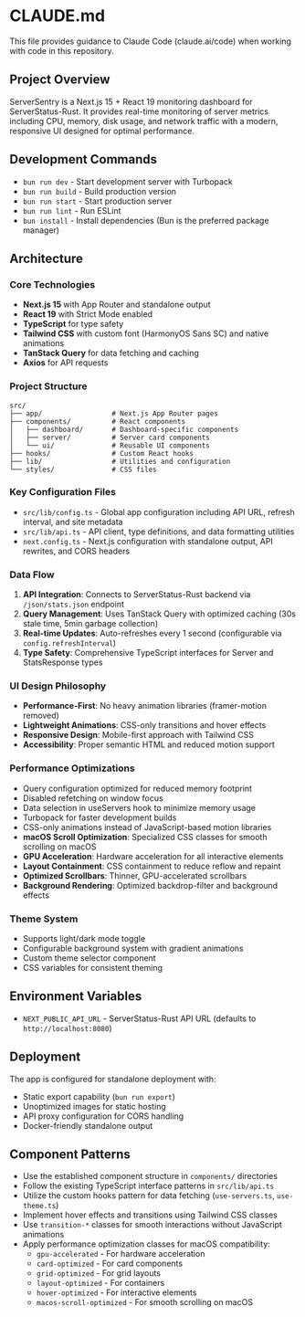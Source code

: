 # CLAUDE.md

This file provides guidance to Claude Code (claude.ai/code) when working with code in this repository.

## Project Overview

ServerSentry is a Next.js 15 + React 19 monitoring dashboard for ServerStatus-Rust. It provides real-time monitoring of server metrics including CPU, memory, disk usage, and network traffic with a modern, responsive UI designed for optimal performance.

## Development Commands

- `bun run dev` - Start development server with Turbopack
- `bun run build` - Build production version
- `bun run start` - Start production server
- `bun run lint` - Run ESLint
- `bun install` - Install dependencies (Bun is the preferred package manager)

## Architecture

### Core Technologies
- **Next.js 15** with App Router and standalone output
- **React 19** with Strict Mode enabled
- **TypeScript** for type safety
- **Tailwind CSS** with custom font (HarmonyOS Sans SC) and native animations
- **TanStack Query** for data fetching and caching
- **Axios** for API requests

### Project Structure

```
src/
├── app/                 # Next.js App Router pages
├── components/          # React components
│   ├── dashboard/       # Dashboard-specific components
│   ├── server/          # Server card components
│   └── ui/              # Reusable UI components
├── hooks/               # Custom React hooks
├── lib/                 # Utilities and configuration
└── styles/              # CSS files
```

### Key Configuration Files

- `src/lib/config.ts` - Global app configuration including API URL, refresh interval, and site metadata
- `src/lib/api.ts` - API client, type definitions, and data formatting utilities
- `next.config.ts` - Next.js configuration with standalone output, API rewrites, and CORS headers

### Data Flow

1. **API Integration**: Connects to ServerStatus-Rust backend via `/json/stats.json` endpoint
2. **Query Management**: Uses TanStack Query with optimized caching (30s stale time, 5min garbage collection)
3. **Real-time Updates**: Auto-refreshes every 1 second (configurable via `config.refreshInterval`)
4. **Type Safety**: Comprehensive TypeScript interfaces for Server and StatsResponse types

### UI Design Philosophy

- **Performance-First**: No heavy animation libraries (framer-motion removed)
- **Lightweight Animations**: CSS-only transitions and hover effects
- **Responsive Design**: Mobile-first approach with Tailwind CSS
- **Accessibility**: Proper semantic HTML and reduced motion support

### Performance Optimizations

- Query configuration optimized for reduced memory footprint
- Disabled refetching on window focus
- Data selection in useServers hook to minimize memory usage
- Turbopack for faster development builds
- CSS-only animations instead of JavaScript-based motion libraries
- **macOS Scroll Optimization**: Specialized CSS classes for smooth scrolling on macOS
- **GPU Acceleration**: Hardware acceleration for all interactive elements
- **Layout Containment**: CSS containment to reduce reflow and repaint
- **Optimized Scrollbars**: Thinner, GPU-accelerated scrollbars
- **Background Rendering**: Optimized backdrop-filter and background effects

### Theme System

- Supports light/dark mode toggle
- Configurable background system with gradient animations
- Custom theme selector component
- CSS variables for consistent theming

## Environment Variables

- `NEXT_PUBLIC_API_URL` - ServerStatus-Rust API URL (defaults to `http://localhost:8080`)

## Deployment

The app is configured for standalone deployment with:
- Static export capability (`bun run export`)
- Unoptimized images for static hosting
- API proxy configuration for CORS handling
- Docker-friendly standalone output

## Component Patterns

- Use the established component structure in `components/` directories
- Follow the existing TypeScript interface patterns in `src/lib/api.ts`
- Utilize the custom hooks pattern for data fetching (`use-servers.ts`, `use-theme.ts`)
- Implement hover effects and transitions using Tailwind CSS classes
- Use `transition-*` classes for smooth interactions without JavaScript animations
- Apply performance optimization classes for macOS compatibility:
  - `gpu-accelerated` - For hardware acceleration
  - `card-optimized` - For card components
  - `grid-optimized` - For grid layouts
  - `layout-optimized` - For containers
  - `hover-optimized` - For interactive elements
  - `macos-scroll-optimized` - For smooth scrolling on macOS